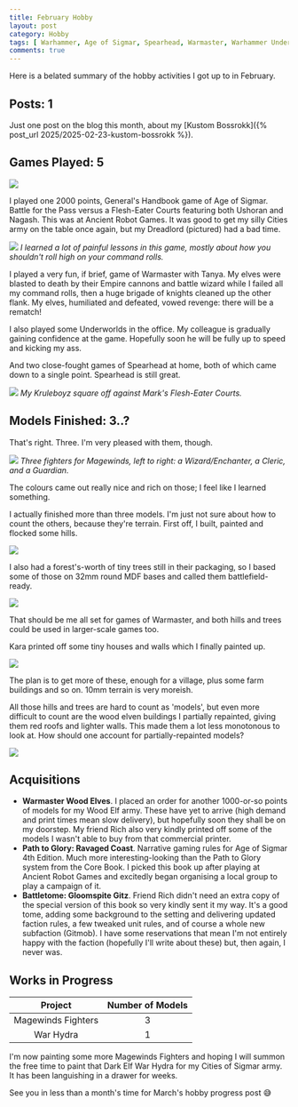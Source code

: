 ```yaml
---
title: February Hobby
layout: post
category: Hobby
tags: [ Warhammer, Age of Sigmar, Spearhead, Warmaster, Warhammer Underworlds ]
comments: true
---
```


Here is a belated summary of the hobby activities I got up to in February.

<!--more-->

## Posts: 1

Just one post on the blog this month, about my [Kustom Bossrokk]({% post_url 2025/2025-02-23-kustom-bossrokk %}).

## Games Played: 5

![](/images/2025/03/february-hobby/black-dragon.jpg)

I played one 2000 points, General's Handbook game of Age of Sigmar. Battle for the Pass versus a Flesh-Eater Courts featuring both Ushoran and Nagash. This was at Ancient Robot Games. It was good to get my silly Cities army on the table once again, but my Dreadlord (pictured) had a bad time.

![](/images/2025/03/february-hobby/warmaster.jpg)
*I learned a lot of painful lessons in this game, mostly about how you shouldn't roll high on your command rolls.*

I played a very fun, if brief, game of Warmaster with Tanya. My elves were blasted to death by their Empire cannons and battle wizard while I failed all my command rolls, then a huge brigade of knights cleaned up the other flank. My elves, humiliated and defeated, vowed revenge: there will be a rematch!

I also played some Underworlds in the office. My colleague is gradually gaining confidence at the game. Hopefully soon he will be fully up to speed and kicking my ass.

And two close-fought games of Spearhead at home, both of which came down to a single point. Spearhead is still great.

![](/images/2025/03/february-hobby/spearhead.jpg)
*My Kruleboyz square off against Mark's Flesh-Eater Courts.*

## Models Finished: 3..?

That's right. Three. I'm very pleased with them, though.

![](/images/2025/03/february-hobby/magi.jpg)
*Three fighters for Magewinds, left to right: a Wizard/Enchanter, a Cleric, and a Guardian.*

The colours came out really nice and rich on those; I feel like I learned something.

I actually finished more than three models. I'm just not sure about how to count the others, because they're terrain. First off, I built, painted and flocked some hills.

![](/images/2025/03/february-hobby/hill.jpg)

I also had a forest's-worth of tiny trees still in their packaging, so I based some of those on 32mm round MDF bases and called them battlefield-ready.

![](/images/2025/03/february-hobby/trees.jpg)

That should be me all set for games of Warmaster, and both hills and trees could be used in larger-scale games too.

Kara printed off some tiny houses and walls which I finally painted up.

![](/images/2025/03/february-hobby/houses.jpg)

The plan is to get more of these, enough for a village, plus some farm buildings and so on. 10mm terrain is very moreish.

All those hills and trees are hard to count as 'models', but even more difficult to count are the wood elven buildings I partially repainted, giving them red roofs and lighter walls. This made them a lot less monotonous to look at. How should one account for partially-repainted models?

![](/images/2025/03/february-hobby/elf-homes.jpg)

## Acquisitions

- **Warmaster Wood Elves**. I placed an order for another 1000-or-so points of models for my Wood Elf army. These have yet to arrive (high demand and print times mean slow delivery), but hopefully soon they shall be on my doorstep. My friend Rich also very kindly printed off some of the models I wasn't able to buy from that commercial printer.
- **Path to Glory: Ravaged Coast**. Narrative gaming rules for Age of Sigmar 4th Edition. Much more interesting-looking than the Path to Glory system from the Core Book. I picked this book up after playing at Ancient Robot Games and excitedly began organising a local group to play a campaign of it.
- **Battletome: Gloomspite Gitz**. Friend Rich didn't need an extra copy of the special version of this book so very kindly sent it my way. It's a good tome, adding some background to the setting and delivering updated faction rules, a few tweaked unit rules, and of course a whole new subfaction (Gitmob). I have some reservations that mean I'm not entirely happy with the faction (hopefully I'll write about these) but, then again, I never was.

## Works in Progress

|      Project       | Number of Models |
| :----------------: | :--------------: |
| Magewinds Fighters |        3         |
|     War Hydra      |        1         |

I'm now painting some more Magewinds Fighters and hoping I will summon the free time to paint that Dark Elf War Hydra for my Cities of Sigmar army. It has been languishing in a drawer for weeks.

See you in less than a month's time for March's hobby progress post 😅
